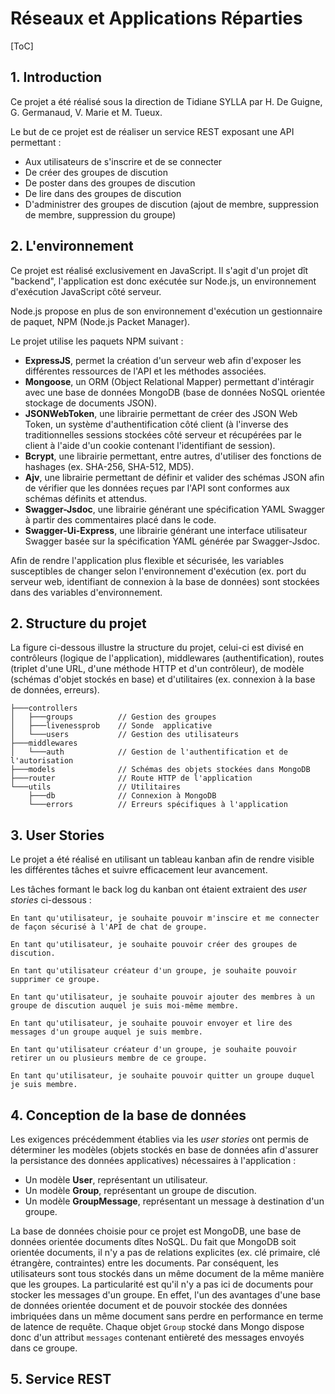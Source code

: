 # Réseaux et Applications Réparties

[ToC]

## 1. Introduction

Ce projet a été réalisé sous la direction de Tidiane SYLLA par H. De Guigne, G. Germanaud, V. Marie et M. Tueux.

Le but de ce projet est de réaliser un service REST exposant une API permettant :

- Aux utilisateurs de s'inscrire et de se connecter
- De créer des groupes de discution
- De poster dans des groupes de discution
- De lire dans des groupes de discution
- D'administrer des groupes de discution (ajout de membre, suppression de membre, suppression du groupe)



## 2. L'environnement

Ce projet est réalisé exclusivement en JavaScript. Il s'agit d'un projet dît "backend", l'application est donc exécutée sur Node.js, un environnement d'exécution JavaScript côté serveur. 

Node.js propose en plus de son environnement d'exécution un gestionnaire de paquet, NPM (Node.js Packet Manager).

Le projet utilise les paquets NPM suivant :

- **ExpressJS**, permet la création d'un serveur web afin d'exposer les différentes ressources de l'API et les méthodes associées.
- **Mongoose**, un ORM (Object Relational Mapper) permettant d'intéragir avec une base de données MongoDB (base de données NoSQL orientée stockage de documents JSON).
- **JSONWebToken**, une librairie permettant de créer des JSON Web Token, un système d'authentification côté client (à l'inverse des traditionnelles sessions stockées côté serveur et récupérées par le client à l'aide d'un cookie contenant l'identifiant de session).
- **Bcrypt**, une librairie permettant, entre autres, d'utiliser des fonctions de hashages (ex. SHA-256, SHA-512, MD5).
- **Ajv**, une librairie permettant de définir et valider des schémas JSON afin de vérifier que les données reçues par l'API sont conformes aux schémas définits et attendus.
- **Swagger-Jsdoc**, une librairie générant une spécification YAML Swagger à partir des commentaires placé dans le code.
- **Swagger-Ui-Express**, une librairie générant une interface utilisateur Swagger basée sur la spécification YAML générée par Swagger-Jsdoc.

Afin de rendre l'application plus flexible et sécurisée, les variables susceptibles de changer selon l'environnement d'exécution (ex. port du serveur web, identifiant de connexion à la base de données) sont stockées dans des variables d'environnement.

## 2. Structure du projet

La figure ci-dessous illustre la structure du projet, celui-ci est divisé en contrôleurs (logique de l'application), middlewares (authentification), routes (triplet d'une URL, d'une méthode HTTP et d'un contrôleur), de modèle (schémas d'objet stockés en base) et d'utilitaires (ex. connexion à la base de données, erreurs).

```
├───controllers
│   ├───groups	        // Gestion des groupes
│   ├───livenessprob    // Sonde  applicative
│   └───users           // Gestion des utilisateurs
├───middlewares
│   └───auth            // Gestion de l'authentification et de l'autorisation
├───models              // Schémas des objets stockées dans MongoDB
├───router              // Route HTTP de l'application
└───utils               // Utilitaires
    ├───db              // Connexion à MongoDB
    └───errors          // Erreurs spécifiques à l'application
```

## 3. User Stories

Le projet a été réalisé en utilisant un tableau kanban afin de rendre visible les différentes tâches et suivre efficacement leur avancement.

Les tâches formant le back log du kanban ont étaient extraient des *user stories* ci-dessous :

`En tant qu'utilisateur, je souhaite pouvoir m'inscire et me connecter de façon sécurisé à l'API de chat de groupe.`

`En tant qu'utilisateur, je souhaite pouvoir créer des groupes de discution.`

`En tant qu'utilisateur créateur d'un groupe, je souhaite pouvoir supprimer ce groupe.`

`En tant qu'utilisateur, je souhaite pouvoir ajouter des membres à un groupe de discution auquel je suis moi-même membre.`

`En tant qu'utilisateur, je souhaite pouvoir envoyer et lire des messages d'un groupe auquel je suis membre.`

`En tant qu'utilisateur créateur d'un groupe, je souhaite pouvoir retirer un ou plusieurs membre de ce groupe.`

`En tant qu'utilisateur, je souhaite pouvoir quitter un groupe duquel je suis membre.`

## 4. Conception de la base de données

Les exigences précédemment établies via les *user stories* ont permis de déterminer les modèles (objets stockés en base de données afin d'assurer la persistance des données applicatives) nécessaires à l'application :

- Un modèle **User**, représentant un utilisateur.
- Un modèle **Group**, représentant un groupe de discution.
- Un modèle **GroupMessage**, représentant un message à destination d'un groupe.

La base de données choisie pour ce projet est MongoDB, une base de données orientée documents dîtes NoSQL. Du fait que MongoDB soit orientée documents, il n'y a pas de relations explicites (ex. clé primaire, clé étrangère, contraintes) entre les documents. Par conséquent, les utilisateurs sont tous stockés dans un même document de la même manière que les groupes. La particularité est qu'il n'y a pas ici de documents pour stocker les messages d'un groupe. En effet, l'un des avantages d'une base de données orientée document et de pouvoir stockée des données imbriquées dans un même document sans perdre en performance en terme de latence de requête. Chaque objet `Group` stocké dans Mongo dispose donc d'un attribut `messages` contenant entièreté des messages envoyés dans ce groupe.

## 5. Service REST

